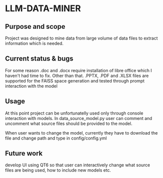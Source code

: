 # LLM-DATA-MINER

## Purpose and scope

Project was designed to mine data from large volume
of data files to extract information which is needed.

## Current status & bugs
For some reason .doc and .docx require installation of libre office
which I haven't had time to fix. Other than that. .PPTX, .PDF and .XLSX
files are supported for the FAISS space generation and tested through
prompt interaction with the model

## Usage
At this point project can be unfortunatelly used only through
console interaction with models. In data_source_model.py user
can comment and uncomment what source files should be provided to the
model.

When user wants to change the model, currently they have to download the
file and change path and type in config/config.yml

## Future work
develop UI using QT6 so that user can interactively change what 
source files are being used, how to include new models etc.


